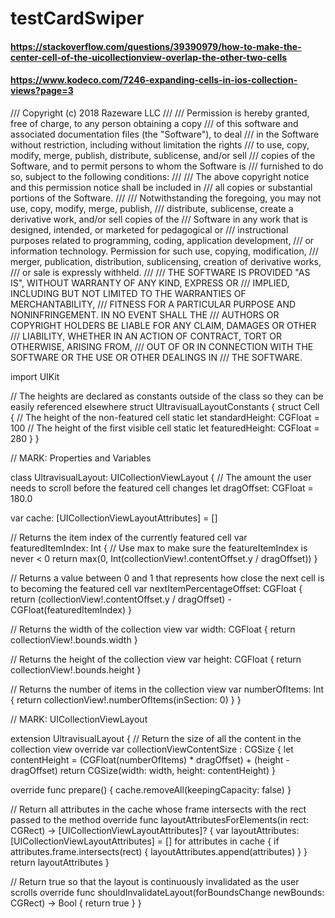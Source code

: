 # testCardSwiper

#### https://stackoverflow.com/questions/39390979/how-to-make-the-center-cell-of-the-uicollectionview-overlap-the-other-two-cells

#### https://www.kodeco.com/7246-expanding-cells-in-ios-collection-views?page=3

/// Copyright (c) 2018 Razeware LLC
///
/// Permission is hereby granted, free of charge, to any person obtaining a copy
/// of this software and associated documentation files (the "Software"), to deal
/// in the Software without restriction, including without limitation the rights
/// to use, copy, modify, merge, publish, distribute, sublicense, and/or sell
/// copies of the Software, and to permit persons to whom the Software is
/// furnished to do so, subject to the following conditions:
///
/// The above copyright notice and this permission notice shall be included in
/// all copies or substantial portions of the Software.
///
/// Notwithstanding the foregoing, you may not use, copy, modify, merge, publish,
/// distribute, sublicense, create a derivative work, and/or sell copies of the
/// Software in any work that is designed, intended, or marketed for pedagogical or
/// instructional purposes related to programming, coding, application development,
/// or information technology.  Permission for such use, copying, modification,
/// merger, publication, distribution, sublicensing, creation of derivative works,
/// or sale is expressly withheld.
///
/// THE SOFTWARE IS PROVIDED "AS IS", WITHOUT WARRANTY OF ANY KIND, EXPRESS OR
/// IMPLIED, INCLUDING BUT NOT LIMITED TO THE WARRANTIES OF MERCHANTABILITY,
/// FITNESS FOR A PARTICULAR PURPOSE AND NONINFRINGEMENT. IN NO EVENT SHALL THE
/// AUTHORS OR COPYRIGHT HOLDERS BE LIABLE FOR ANY CLAIM, DAMAGES OR OTHER
/// LIABILITY, WHETHER IN AN ACTION OF CONTRACT, TORT OR OTHERWISE, ARISING FROM,
/// OUT OF OR IN CONNECTION WITH THE SOFTWARE OR THE USE OR OTHER DEALINGS IN
/// THE SOFTWARE.

import UIKit

// The heights are declared as constants outside of the class so they can be easily referenced elsewhere 
struct UltravisualLayoutConstants {
  struct Cell {
    // The height of the non-featured cell 
    static let standardHeight: CGFloat = 100
    // The height of the first visible cell 
    static let featuredHeight: CGFloat = 280
  }
}

// MARK: Properties and Variables

class UltravisualLayout: UICollectionViewLayout {
  // The amount the user needs to scroll before the featured cell changes 
  let dragOffset: CGFloat = 180.0
  
  var cache: [UICollectionViewLayoutAttributes] = []
  
  // Returns the item index of the currently featured cell 
  var featuredItemIndex: Int {
      // Use max to make sure the featureItemIndex is never < 0 
      return max(0, Int(collectionView!.contentOffset.y / dragOffset))
  }
  
  // Returns a value between 0 and 1 that represents how close the next cell is to becoming the featured cell 
  var nextItemPercentageOffset: CGFloat {
      return (collectionView!.contentOffset.y / dragOffset) - CGFloat(featuredItemIndex)
  }
  
  // Returns the width of the collection view 
  var width: CGFloat {
      return collectionView!.bounds.width
  }
  
  // Returns the height of the collection view 
  var height: CGFloat {
      return collectionView!.bounds.height
  }
  
  // Returns the number of items in the collection view 
  var numberOfItems: Int {
      return collectionView!.numberOfItems(inSection: 0)
  }
}

// MARK: UICollectionViewLayout

extension UltravisualLayout {
  // Return the size of all the content in the collection view 
  override var collectionViewContentSize : CGSize {
    let contentHeight = (CGFloat(numberOfItems) * dragOffset) + (height - dragOffset)
    return CGSize(width: width, height: contentHeight)
  }
  
  override func prepare() {
    cache.removeAll(keepingCapacity: false)
  }
  
  // Return all attributes in the cache whose frame intersects with the rect passed to the method 
  override func layoutAttributesForElements(in rect: CGRect) -> [UICollectionViewLayoutAttributes]? {
    var layoutAttributes: [UICollectionViewLayoutAttributes] = []
    for attributes in cache {
      if attributes.frame.intersects(rect) {
        layoutAttributes.append(attributes)
      }
    }
    return layoutAttributes
  }
  
  // Return true so that the layout is continuously invalidated as the user scrolls 
  override func shouldInvalidateLayout(forBoundsChange newBounds: CGRect) -> Bool {
    return true
  }
}

